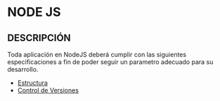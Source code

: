 # NODE JS
## DESCRIPCIÓN
Toda aplicación en NodeJS deberá cumplir con las siguientes especificaciones a fin de poder seguir un parametro adecuado para su desarrollo.

* [Estructura](estructura/README.md)
* [Control de Versiones](control-versiones/README.md)